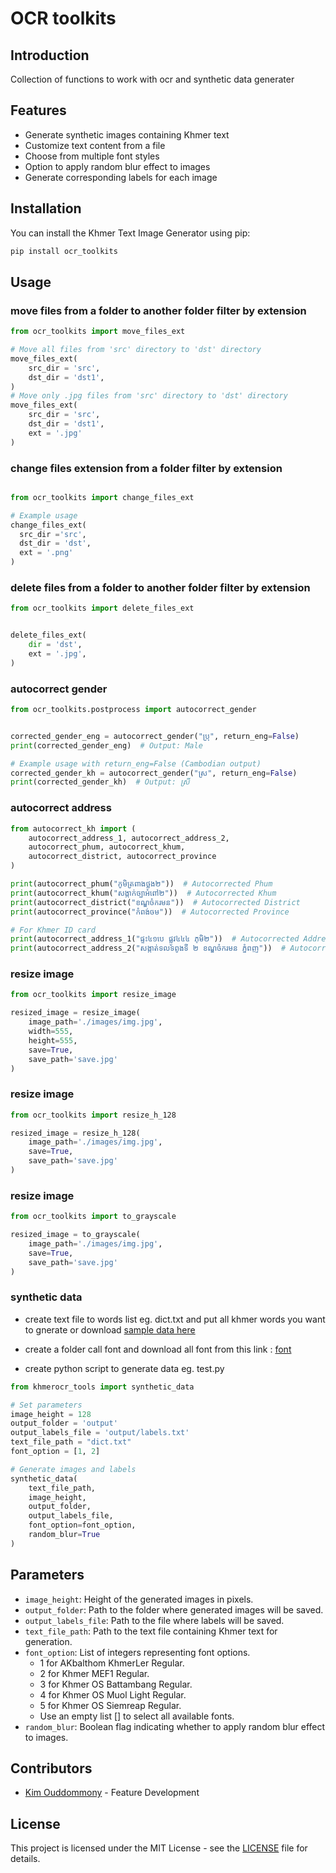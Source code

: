 # OCR toolkits

## Introduction

Collection of functions to work with ocr and synthetic data generater

## Features

- Generate synthetic images containing Khmer text
- Customize text content from a file
- Choose from multiple font styles
- Option to apply random blur effect to images
- Generate corresponding labels for each image

## Installation

You can install the Khmer Text Image Generator using pip:

```bash
pip install ocr_toolkits
```


## Usage

### move files from a folder to another folder filter by extension
```python
from ocr_toolkits import move_files_ext

# Move all files from 'src' directory to 'dst' directory
move_files_ext(
    src_dir = 'src', 
    dst_dir = 'dst1',
)
# Move only .jpg files from 'src' directory to 'dst' directory
move_files_ext(
    src_dir = 'src', 
    dst_dir = 'dst1',
    ext = '.jpg'
)

```

### change files extension from a folder filter by extension
```python

from ocr_toolkits import change_files_ext

# Example usage
change_files_ext(
  src_dir ='src', 
  dst_dir = 'dst', 
  ext = '.png'
)
```

### delete files from a folder to another folder filter by extension
```python
from ocr_toolkits import delete_files_ext


delete_files_ext(
    dir = 'dst',
    ext = '.jpg',
)
```


### autocorrect gender
```python
from ocr_toolkits.postprocess import autocorrect_gender


corrected_gender_eng = autocorrect_gender("ប្រុ", return_eng=False)
print(corrected_gender_eng)  # Output: Male

# Example usage with return_eng=False (Cambodian output)
corrected_gender_kh = autocorrect_gender("ស្រ", return_eng=False)
print(corrected_gender_kh)  # Output: ស្រី
```

### autocorrect address
```python
from autocorrect_kh import (
    autocorrect_address_1, autocorrect_address_2, 
    autocorrect_phum, autocorrect_khum, 
    autocorrect_district, autocorrect_province
)

print(autocorrect_phum("កូមិត្រពាងថ្លង២"))  # Autocorrected Phum  
print(autocorrect_khum("សង្កាក់ច្បាអំពៅ២"))  # Autocorrected Khum  
print(autocorrect_district("ខណ្ឌចំករមន"))  # Autocorrected District  
print(autocorrect_province("កំពង់ចម"))  # Autocorrected Province  

# For Khmer ID card
print(autocorrect_address_1("ផ្ទះ៤១បេ ផ្លូវ៤៤៤ ភុមិ២"))  # Autocorrected Address 1  
print(autocorrect_address_2("សង្កាត់ទលទពូងទី ២ ខណ្ឌចំករមន ភ្នំពញ"))  # Autocorrected Address 2  

```

### resize image 
```python
from ocr_toolkits import resize_image

resized_image = resize_image(
    image_path='./images/img.jpg', 
    width=555,
    height=555,
    save=True,
    save_path='save.jpg'
)

```

### resize image 
```python
from ocr_toolkits import resize_h_128

resized_image = resize_h_128(
    image_path='./images/img.jpg', 
    save=True,
    save_path='save.jpg'
)

```

### resize image 
```python
from ocr_toolkits import to_grayscale

resized_image = to_grayscale(
    image_path='./images/img.jpg', 
    save=True,
    save_path='save.jpg'
)

```

### synthetic data

- create text file to words list eg. dict.txt and put all khmer words you want to gnerate or download [sample data here](https://github.com/MetythornPenn/khmerocr_tools/blob/main/dict.txt)

- create a folder call font and download all font from this link : [font](https://github.com/MetythornPenn/khmerocr_tools/tree/main/font)

- create python script to generate data eg. test.py
```python
from khmerocr_tools import synthetic_data

# Set parameters
image_height = 128
output_folder = 'output'
output_labels_file = 'output/labels.txt'
text_file_path = "dict.txt"
font_option = [1, 2]  

# Generate images and labels
synthetic_data(
    text_file_path, 
    image_height, 
    output_folder, 
    output_labels_file, 
    font_option=font_option, 
    random_blur=True
)

```

## Parameters

- `image_height`: Height of the generated images in pixels.
- `output_folder`: Path to the folder where generated images will be saved.
- `output_labels_file`: Path to the file where labels will be saved.
- `text_file_path`: Path to the text file containing Khmer text for generation.
- `font_option`: List of integers representing font options. 
  - 1 for AKbalthom KhmerLer Regular.
  - 2 for Khmer MEF1 Regular.
  - 3 for Khmer OS Battambang Regular.
  - 4 for Khmer OS Muol Light Regular.
  - 5 for Khmer OS Siemreap Regular.
  - Use an empty list [] to select all available fonts.
- `random_blur`: Boolean flag indicating whether to apply random blur effect to images.

## Contributors
- [Kim Ouddommony](https://github.com/monykappa) - Feature Development  

## License

This project is licensed under the MIT License - see the [LICENSE](LICENSE) file for details.
